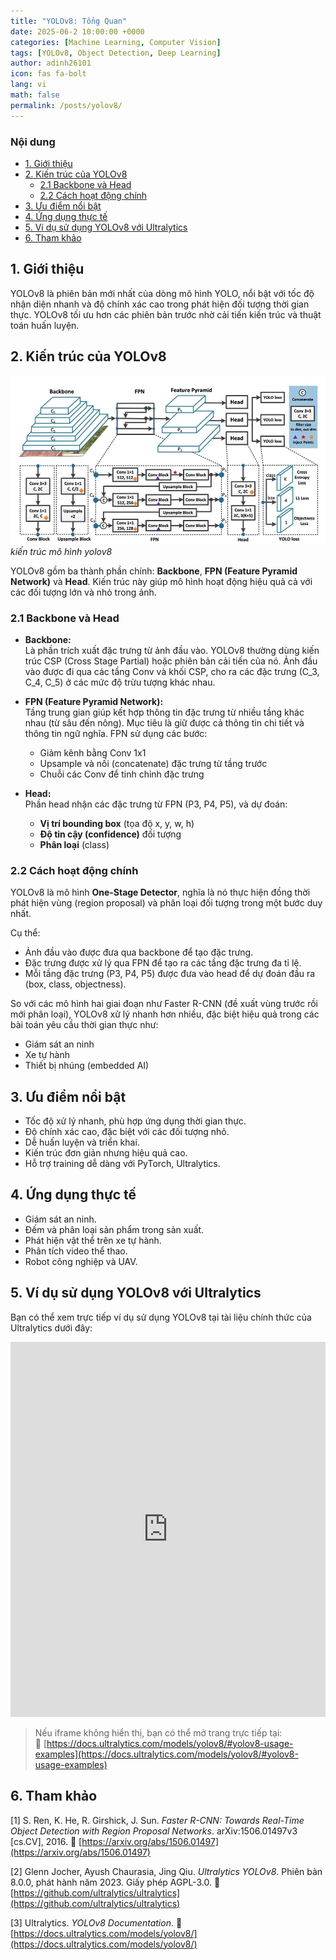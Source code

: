 ```yaml
---
title: "YOLOv8: Tổng Quan"
date: 2025-06-2 10:00:00 +0000
categories: [Machine Learning, Computer Vision]
tags: [YOLOv8, Object Detection, Deep Learning]
author: adinh26101
icon: fas fa-bolt
lang: vi
math: false
permalink: /posts/yolov8/
---
```


### Nội dung
- [1. Giới thiệu](#-gioi-thieu)
- [2. Kiến trúc của YOLOv8](#-kien-truc)
    - [2.1 Backbone và Head](#-backbone-va-head)
    - [2.2 Cách hoạt động chính](#-cach-hoat-dong)
- [3. Ưu điểm nổi bật](#-uu-diem-noi-bat)
- [4. Ứng dụng thực tế](#-ung-dung-thuc-te)
- [5. Ví dụ sử dụng YOLOv8 với Ultralytics](#-vi-du-yolov8)
- [6. Tham khảo](#-tham-khao)

<a name="-gioi-thieu"></a>
## 1. Giới thiệu  
YOLOv8 là phiên bản mới nhất của dòng mô hình YOLO, nổi bật với tốc độ nhận diện nhanh và độ chính xác cao trong phát hiện đối tượng thời gian thực. YOLOv8 tối ưu hơn các phiên bản trước nhờ cải tiến kiến trúc và thuật toán huấn luyện.

<a name="-kien-truc"></a>
## 2. Kiến trúc của YOLOv8

<p>
    <img src="assets/2025-06-2-yolov8/yolov8.jpg" alt="kiến trúc mô hình yolov8"/>
    <em>kiến trúc mô hình yolov8</em>
</p>

YOLOv8 gồm ba thành phần chính: **Backbone**, **FPN (Feature Pyramid Network)** và **Head**. Kiến trúc này giúp mô hình hoạt động hiệu quả cả với các đối tượng lớn và nhỏ trong ảnh.

<a name="-backbone-va-head"></a>
### 2.1 Backbone và Head  

- **Backbone:**  
  Là phần trích xuất đặc trưng từ ảnh đầu vào. YOLOv8 thường dùng kiến trúc CSP (Cross Stage Partial) hoặc phiên bản cải tiến của nó. Ảnh đầu vào được đi qua các tầng Conv và khối CSP, cho ra các đặc trưng \(C_3, C_4, C_5\) ở các mức độ trừu tượng khác nhau.

- **FPN (Feature Pyramid Network):**  
  Tầng trung gian giúp kết hợp thông tin đặc trưng từ nhiều tầng khác nhau (từ sâu đến nông). Mục tiêu là giữ được cả thông tin chi tiết và thông tin ngữ nghĩa. FPN sử dụng các bước:
  - Giảm kênh bằng Conv 1x1
  - Upsample và nối (concatenate) đặc trưng từ tầng trước
  - Chuỗi các Conv để tinh chỉnh đặc trưng

- **Head:**  
  Phần head nhận các đặc trưng từ FPN (P3, P4, P5), và dự đoán:
  - **Vị trí bounding box** (tọa độ x, y, w, h)
  - **Độ tin cậy (confidence)** đối tượng
  - **Phân loại** (class)

<a name="-cach-hoat-dong"></a>
### 2.2 Cách hoạt động chính  
YOLOv8 là mô hình **One-Stage Detector**, nghĩa là nó thực hiện đồng thời phát hiện vùng (region proposal) và phân loại đối tượng trong một bước duy nhất.

Cụ thể:
- Ảnh đầu vào được đưa qua backbone để tạo đặc trưng.
- Đặc trưng được xử lý qua FPN để tạo ra các tầng đặc trưng đa tỉ lệ.
- Mỗi tầng đặc trưng (P3, P4, P5) được đưa vào head để dự đoán đầu ra (box, class, objectness).

So với các mô hình hai giai đoạn như Faster R-CNN (đề xuất vùng trước rồi mới phân loại), YOLOv8 xử lý nhanh hơn nhiều, đặc biệt hiệu quả trong các bài toán yêu cầu thời gian thực như:
- Giám sát an ninh
- Xe tự hành
- Thiết bị nhúng (embedded AI)

<a name="-uu-diem-noi-bat"></a>
## 3. Ưu điểm nổi bật  
- Tốc độ xử lý nhanh, phù hợp ứng dụng thời gian thực.  
- Độ chính xác cao, đặc biệt với các đối tượng nhỏ.  
- Dễ huấn luyện và triển khai.  
- Kiến trúc đơn giản nhưng hiệu quả cao.  
- Hỗ trợ training dễ dàng với PyTorch, Ultralytics.

<a name="-ung-dung-thuc-te"></a>
## 4. Ứng dụng thực tế  
- Giám sát an ninh.  
- Đếm và phân loại sản phẩm trong sản xuất.  
- Phát hiện vật thể trên xe tự hành.  
- Phân tích video thể thao.  
- Robot công nghiệp và UAV.

<a name="-vi-du-yolov8"></a>
## 5. Ví dụ sử dụng YOLOv8 với Ultralytics

Bạn có thể xem trực tiếp ví dụ sử dụng YOLOv8 tại tài liệu chính thức của Ultralytics dưới đây:

<iframe src="https://docs.ultralytics.com/models/yolov8/#yolov8-usage-examples" width="100%" height="600px" frameborder="0"></iframe>

> Nếu iframe không hiển thị, bạn có thể mở trang trực tiếp tại:  
> 🔗 [https://docs.ultralytics.com/models/yolov8/#yolov8-usage-examples](https://docs.ultralytics.com/models/yolov8/#yolov8-usage-examples)

<a href="#-tham-khao" name="-tham-khao"></a>
## 6. Tham khảo

[1] S. Ren, K. He, R. Girshick, J. Sun. *Faster R-CNN: Towards Real-Time Object Detection with Region Proposal Networks*. arXiv:1506.01497v3 [cs.CV], 2016. 🔗 [https://arxiv.org/abs/1506.01497](https://arxiv.org/abs/1506.01497)  

[2] Glenn Jocher, Ayush Chaurasia, Jing Qiu. *Ultralytics YOLOv8*. Phiên bản 8.0.0, phát hành năm 2023. Giấy phép AGPL-3.0. 🔗 [https://github.com/ultralytics/ultralytics](https://github.com/ultralytics/ultralytics)  

[3] Ultralytics. *YOLOv8 Documentation*. 🔗 [https://docs.ultralytics.com/models/yolov8/](https://docs.ultralytics.com/models/yolov8/)